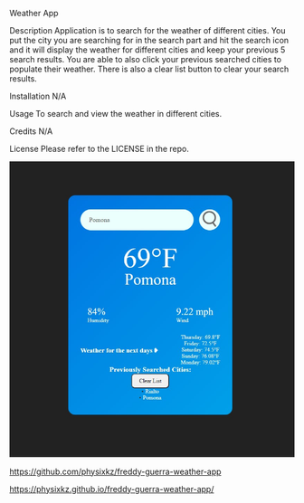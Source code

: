 Weather App

Description 
Application is to search for the weather of different cities. You put the city you are searching for in the search part and hit the search icon and it will display the weather for different cities and keep your previous 5 search results. You are able to also click your previous searched cities to populate their weather. There is also a clear list button to clear your search results.

Installation N/A

Usage
To search and view the weather in different cities.

Credits
N/A

License
Please refer to the LICENSE in the repo.

![Alt text](weatherapp.jpg)

https://github.com/physixkz/freddy-guerra-weather-app

https://physixkz.github.io/freddy-guerra-weather-app/